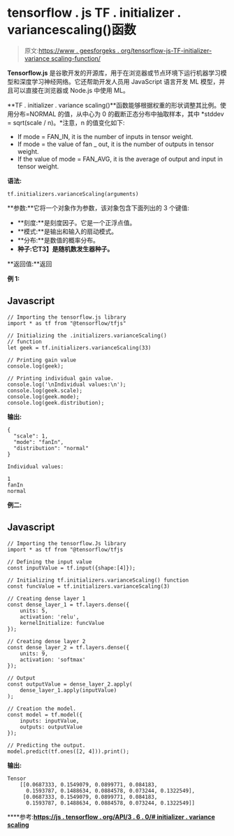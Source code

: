 # tensorflow . js TF . initializer . variancescaling()函数

> 原文:[https://www . geesforgeks . org/tensorflow-js-TF-initializer-variance scaling-function/](https://www.geeksforgeeks.org/tensorflow-js-tf-initializers-variancescaling-function/)

**Tensorflow.js** 是谷歌开发的开源库，用于在浏览器或节点环境下运行机器学习模型和深度学习神经网络。它还帮助开发人员用 JavaScript 语言开发 ML 模型，并且可以直接在浏览器或 Node.js 中使用 ML。

**TF . initializer . variance scaling()**函数能够根据权重的形状调整其比例。使用分布=NORMAL 的值，从中心为 0 的截断正态分布中抽取样本，其中 *stddev = sqrt(scale / n)。*注意，n 的值变化如下:

*   If mode = FAN_IN, it is the number of inputs in tensor weight.
*   If mode = the value of fan _ out, it is the number of outputs in tensor weight.
*   If the value of mode = FAN_AVG, it is the average of output and input in tensor weight.

**语法:**

```
tf.initializers.varianceScaling(arguments)
```

**参数:**它将一个对象作为参数，该对象包含下面列出的 3 个键值:

*   **刻度:**是刻度因子。它是一个正浮点值。
*   **模式:**是输出和输入的扇动模式。
*   **分布:**是数值的概率分布。
*   **种子:**它**T3】是随机数发生器种子。**

**返回值:**返回

****例 1:****

## **Javascript**

```
// Importing the tensorflow.js library
import * as tf from "@tensorflow/tfjs"

// Initializing the .initializers.varianceScaling()
// function
let geek = tf.initializers.varianceScaling(33)

// Printing gain value
console.log(geek);

// Printing individual gain value.
console.log('\nIndividual values:\n');
console.log(geek.scale);
console.log(geek.mode);
console.log(geek.distribution);
```

****输出:****

```
{
  "scale": 1,
  "mode": "fanIn",
  "distribution": "normal"
}

Individual values:

1
fanIn
normal
```

****例二:****

## **Javascript**

```
// Importing the tensorflow.Js library
import * as tf from "@tensorflow/tfjs

// Defining the input value
const inputValue = tf.input({shape:[4]});

// Initializing tf.initializers.varianceScaling() function
const funcValue = tf.initializers.varianceScaling(3)

// Creating dense layer 1
const dense_layer_1 = tf.layers.dense({
    units: 5,
    activation: 'relu',
    kernelInitialize: funcValue
});

// Creating dense layer 2
const dense_layer_2 = tf.layers.dense({
    units: 9,
    activation: 'softmax'
});

// Output
const outputValue = dense_layer_2.apply(
    dense_layer_1.apply(inputValue)
);

// Creation the model.
const model = tf.model({
    inputs: inputValue,
    outputs: outputValue
});

// Predicting the output.
model.predict(tf.ones([2, 4])).print();
```

****输出:****

```
Tensor
    [[0.0687333, 0.1549079, 0.0899771, 0.084183, 
      0.1593787, 0.1488634, 0.0884578, 0.073244, 0.1322549],
     [0.0687333, 0.1549079, 0.0899771, 0.084183, 
      0.1593787, 0.1488634, 0.0884578, 0.073244, 0.1322549]]
```

****参考:**[https://js . tensorflow . org/API/3 . 6 . 0/# initializer . variance scaling](https://js.tensorflow.org/api/3.6.0/#initializers.varianceScaling)**